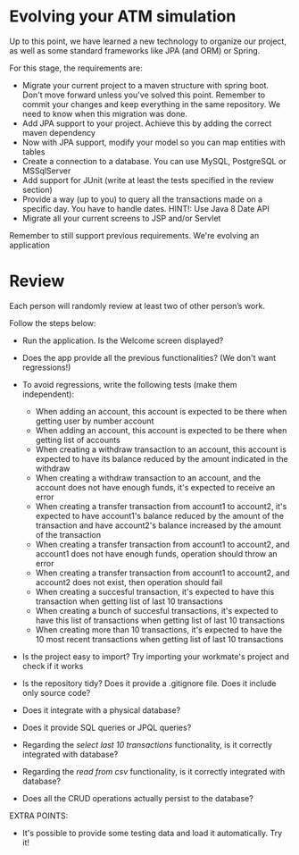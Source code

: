 # Evolving your ATM simulation

Up to this point, we have learned a new technology to organize our project, as well as some standard frameworks like JPA (and ORM) or Spring.

For this stage, the requirements are:

  - Migrate your current project to a maven structure with spring boot. Don't move forward unless you've solved this point. Remember to commit your changes and keep everything in the same repository. We need to know when this migration was done.
  - Add JPA support to your project. Achieve this by adding the correct maven dependency
  - Now with JPA support, modify your model so you can map entities with tables
  - Create a connection to a database. You can use MySQL, PostgreSQL or MSSqlServer
  - Add support for JUnit (write at least the tests specified in the review section)
  - Provide a way (up to you) to query all the transactions made on a specific day. You have to handle dates. HINT!: Use Java 8 Date API
  - Migrate all your current screens to JSP and/or Servlet

Remember to still support previous requirements. We're evolving an application


# Review

Each person will randomly review at least two of other person’s work.

Follow the steps below:

 - Run the application. Is the Welcome screen displayed?
 - Does the app provide all the previous functionalities? (We don't want regressions!)
 - To avoid regressions, write the following tests (make them independent):
   - When adding an account, this account is expected to be there when getting user by number account
   - When adding an account, this account is expected to be there when getting list of accounts
   - When creating a withdraw transaction to an account, this account is expected to have its balance reduced by the amount indicated in the withdraw
   - When creating a withdraw transaction to an account, and the account does not have enough funds, it's expected to receive an error
   - When creating a transfer transaction from account1 to account2, it's expected to have account1's balance reduced by the amount of the transaction and have account2's balance increased by the amount of the transaction
   - When creating a transfer transaction from account1 to account2, and account1 does not have enough funds, operation should throw an error
   - When creating a transfer transaction from account1 to account2, and account2 does not exist, then operation should fail
   - When creating a succesful transaction, it's expected to have this transaction when getting list of last 10 transactions
   - When creating a bunch of succesful transactions, it's expected to have this list of transactions when getting list of last 10 transactions
   - When creating more than 10 transactions, it's expected to have the 10 most recent transactions when getting list of last 10 transactions
   
 - Is the project easy to import? Try importing your workmate's project and check if it works
 - Is the repository tidy? Does it provide a .gitignore file. Does it include only source code?
 - Does it integrate with a physical database?
 - Does it provide SQL queries or JPQL queries?
 - Regarding the *select last 10 transactions* functionality, is it correctly integrated with database?
 - Regarding the *read from csv* functionality, is it correctly integrated with database?
 - Does all the CRUD operations actually persist to the database?


EXTRA POINTS:
 - It's possible to provide some testing data and load it automatically. Try it!



